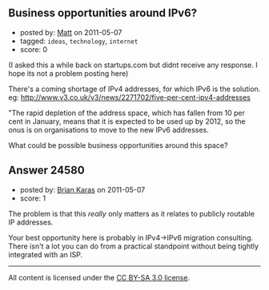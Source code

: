 ## Business opportunities around IPv6?

- posted by: [Matt](https://stackexchange.com/users/-1/10301-matt) on 2011-05-07
- tagged: `ideas`, `technology`, `internet`
- score: 0


(I asked this a while back on startups.com but didnt receive any response. I hope its not a problem posting here)

There's a coming shortage of IPv4 addresses, for which IPv6 is the solution. eg: http://www.v3.co.uk/v3/news/2271702/five-per-cent-ipv4-addresses


"The rapid depletion of the address space, which has fallen from 10 per cent in January, means that it is expected to be used up by 2012, so the onus is on organisations to move to the new IPv6 addresses.
 
What could be possible business opportunities around this space?



## Answer 24580

- posted by: [Brian Karas](https://stackexchange.com/users/-1/8465-brian-karas) on 2011-05-07
- score: 1

The problem is that this *really* only matters as it relates to publicly routable IP addresses.

Your best opportunity here is probably in IPv4->IPv6 migration consulting.  There isn't a lot you can do from a practical standpoint without being tightly integrated with an ISP.



---

All content is licensed under the [CC BY-SA 3.0 license](https://creativecommons.org/licenses/by-sa/3.0/).
